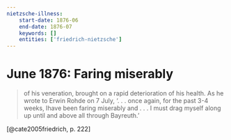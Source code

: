 ```yaml
---
nietzsche-illness:
    start-date: 1876-06
    end-date: 1876-07
    keywords: []
    entities: ['friedrich-nietzsche']
---
```


# June 1876: Faring miserably

> of his veneration, brought on a rapid deterioration of his health. As he
> wrote to Erwin Rohde on 7 July, ‘. . . once again, for the past 3-4 weeks,
> Ihave been faring miserably and . . . I must drag myself along up until and
> above all through Bayreuth.’

[@cate2005friedrich, p. 222]
